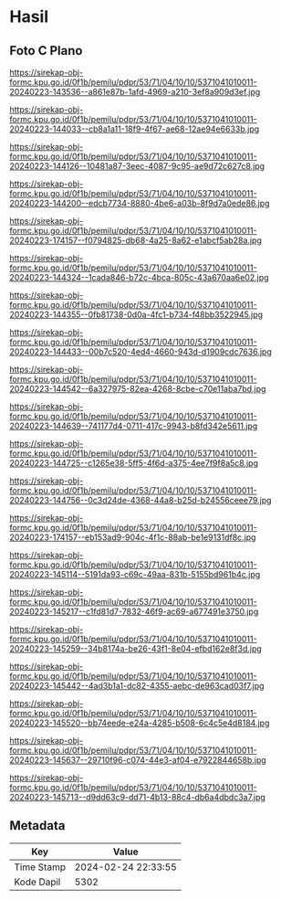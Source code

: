 # Hasil

## Foto C Plano

https://sirekap-obj-formc.kpu.go.id/0f1b/pemilu/pdpr/53/71/04/10/10/5371041010011-20240223-143536--a861e87b-1afd-4969-a210-3ef8a909d3ef.jpg

https://sirekap-obj-formc.kpu.go.id/0f1b/pemilu/pdpr/53/71/04/10/10/5371041010011-20240223-144033--cb8a1a11-18f9-4f67-ae68-12ae94e6633b.jpg

https://sirekap-obj-formc.kpu.go.id/0f1b/pemilu/pdpr/53/71/04/10/10/5371041010011-20240223-144126--10481a87-3eec-4087-9c95-ae9d72c627c8.jpg

https://sirekap-obj-formc.kpu.go.id/0f1b/pemilu/pdpr/53/71/04/10/10/5371041010011-20240223-144200--edcb7734-8880-4be6-a03b-8f9d7a0ede86.jpg

https://sirekap-obj-formc.kpu.go.id/0f1b/pemilu/pdpr/53/71/04/10/10/5371041010011-20240223-174157--f0794825-db68-4a25-8a62-e1abcf5ab28a.jpg

https://sirekap-obj-formc.kpu.go.id/0f1b/pemilu/pdpr/53/71/04/10/10/5371041010011-20240223-144324--1cada846-b72c-4bca-805c-43a670aa6e02.jpg

https://sirekap-obj-formc.kpu.go.id/0f1b/pemilu/pdpr/53/71/04/10/10/5371041010011-20240223-144355--0fb81738-0d0a-4fc1-b734-f48bb3522945.jpg

https://sirekap-obj-formc.kpu.go.id/0f1b/pemilu/pdpr/53/71/04/10/10/5371041010011-20240223-144433--00b7c520-4ed4-4660-943d-d1909cdc7636.jpg

https://sirekap-obj-formc.kpu.go.id/0f1b/pemilu/pdpr/53/71/04/10/10/5371041010011-20240223-144542--6a327975-82ea-4268-8cbe-c70e11aba7bd.jpg

https://sirekap-obj-formc.kpu.go.id/0f1b/pemilu/pdpr/53/71/04/10/10/5371041010011-20240223-144639--741177d4-0711-417c-9943-b8fd342e5611.jpg

https://sirekap-obj-formc.kpu.go.id/0f1b/pemilu/pdpr/53/71/04/10/10/5371041010011-20240223-144725--c1265e38-5ff5-4f6d-a375-4ee7f9f8a5c8.jpg

https://sirekap-obj-formc.kpu.go.id/0f1b/pemilu/pdpr/53/71/04/10/10/5371041010011-20240223-144756--0c3d24de-4368-44a8-b25d-b24556ceee79.jpg

https://sirekap-obj-formc.kpu.go.id/0f1b/pemilu/pdpr/53/71/04/10/10/5371041010011-20240223-174157--eb153ad9-904c-4f1c-88ab-be1e9131df8c.jpg

https://sirekap-obj-formc.kpu.go.id/0f1b/pemilu/pdpr/53/71/04/10/10/5371041010011-20240223-145114--5191da93-c69c-49aa-831b-5155bd961b4c.jpg

https://sirekap-obj-formc.kpu.go.id/0f1b/pemilu/pdpr/53/71/04/10/10/5371041010011-20240223-145217--c1fd81d7-7832-46f9-ac69-a677491e3750.jpg

https://sirekap-obj-formc.kpu.go.id/0f1b/pemilu/pdpr/53/71/04/10/10/5371041010011-20240223-145259--34b8174a-be26-43f1-8e04-efbd162e8f3d.jpg

https://sirekap-obj-formc.kpu.go.id/0f1b/pemilu/pdpr/53/71/04/10/10/5371041010011-20240223-145442--4ad3b1a1-dc82-4355-aebc-de963cad03f7.jpg

https://sirekap-obj-formc.kpu.go.id/0f1b/pemilu/pdpr/53/71/04/10/10/5371041010011-20240223-145520--bb74eede-e24a-4285-b508-6c4c5e4d8184.jpg

https://sirekap-obj-formc.kpu.go.id/0f1b/pemilu/pdpr/53/71/04/10/10/5371041010011-20240223-145637--29710f96-c074-44e3-af04-e7922844658b.jpg

https://sirekap-obj-formc.kpu.go.id/0f1b/pemilu/pdpr/53/71/04/10/10/5371041010011-20240223-145713--d9dd63c9-dd71-4b13-88c4-db6a4dbdc3a7.jpg


## Metadata

| Key        | Value               |
| ---------- | ------------------- |
| Time Stamp | 2024-02-24 22:33:55 |
| Kode Dapil | 5302                |



